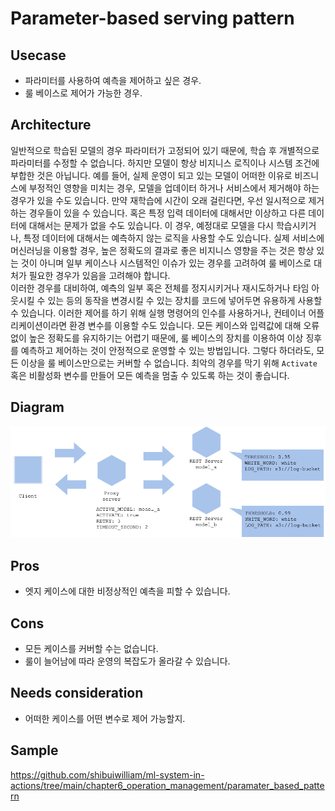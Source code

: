 # Parameter-based serving pattern

## Usecase
- 파라미터를 사용하여 예측을 제어하고 싶은 경우.
- 룰 베이스로 제어가 가능한 경우. 

## Architecture
일반적으로 학습된 모델의 경우 파라미터가 고정되어 있기 때문에, 학습 후 개별적으로 파라미터를 수정할 수 없습니다. 하지만 모델이 항상 비지니스 로직이나 시스템 조건에 부합한 것은 아닙니다. 예를 들어, 실제 운영이 되고 있는 모델이 어떠한 이유로 비즈니스에 부정적인 영향을 미치는 경우, 모델을 업데이터 하거나 서비스에서 제거해야 하는 경우가 있을 수도 있습니다. 만약 재학습에 시간이 오래 걸린다면, 우선 일시적으로 제거하는 경우들이 있을 수 있습니다. 혹은 특정 입력 데이터에 대해서만 이상하고 다른 데이터에 대해서는 문제가 없을 수도 있습니다. 이 경우, 예정대로 모델을 다시 학습시키거나, 특정 데이터에 대해서는 예측하지 않는 로직을 사용할 수도 있습니다. 실제 서비스에 머신러닝을 이용할 경우, 높은 정확도의 결과로 좋은 비지니스 영향을 주는 것은 항상 있는 것이 아니며 일부 케이스나 시스템적인 이슈가 있는 경우를 고려하여 룰 베이스로 대처가 필요한 경우가 있음을 고려해야 합니다.<br>
이러한 경우를 대비하여, 예측의 일부 혹은 전체를 정지시키거나 재시도하거나 타임 아웃시킬 수 있는 등의 동작을 변경시킬 수 있는 장치를 코드에 넣어두면 유용하게 사용할 수 있습니다. 이러한 제어를 하기 위해 실행 명령어의 인수를 사용하거나, 컨테이너 어플리케이션이라면 환경 변수를 이용할 수도 있습니다. 모든 케이스와 입력값에 대해 오류 없이 높은 정확도를 유지하기는 어렵기 때문에, 룰 베이스의 장치를 이용하여 이상 징후를 예측하고 제어하는 것이 안정적으로 운영할 수 있는 방법입니다. 그렇다 하더라도, 모든 이상을 룰 베이스만으로는 커버할 수 없습니다. 최악의 경우를 막기 위해 `Activate` 혹은 비활성화 변수를 만들어 모든 예측을 멈출 수 있도록 하는 것이 좋습니다.


## Diagram
![diagram](diagram.png)


## Pros
- 엣지 케이스에 대한 비정상적인 예측을 피할 수 있습니다. 

## Cons
- 모든 케이스를 커버할 수는 없습니다. 
- 룰이 늘어남에 따라 운영의 복잡도가  올라갈 수 있습니다. 

## Needs consideration
- 어떠한 케이스를 어떤 변수로 제어 가능할지.  

## Sample
https://github.com/shibuiwilliam/ml-system-in-actions/tree/main/chapter6_operation_management/paramater_based_pattern
